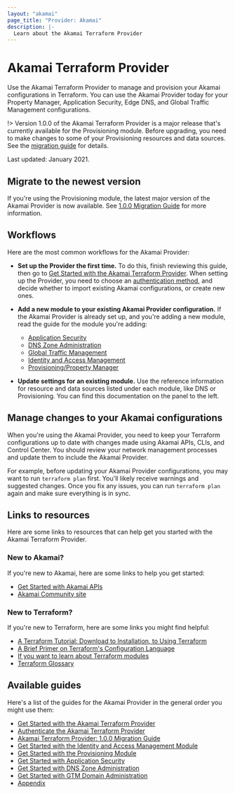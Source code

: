 ```yaml
---
layout: "akamai"
page_title: "Provider: Akamai"
description: |-
  Learn about the Akamai Terraform Provider
---
```


# Akamai Terraform Provider

Use the Akamai Terraform Provider to manage and provision your Akamai
configurations in Terraform. You can use the Akamai Provider today for 
your Property Manager, Application Security, Edge DNS, and Global
Traffic Management configurations.

!> Version 1.0.0 of the Akamai Terraform Provider is a major release that's currently available for the Provisioning module. Before upgrading, you need to make changes to some of your Provisioning resources and data sources. See the [migration guide](guides/1.0_migration.md) for details.

Last updated: January 2021.

## Migrate to the newest version

If you're using the Provisioning module, the latest major version of the Akamai Provider is now available. See [1.0.0 Migration Guide](guides/1.0_migration.md) for more information.

## Workflows

Here are the most common workflows for the Akamai Provider:

* **Set up the Provider the first time.** To do this, finish reviewing this guide, then go to [Get Started with the Akamai Terraform Provider](guides/get_started_provider.md). When setting up the Provider, you need to choose an [authentication method](guides/akamai_provider_auth.md), and decide whether to import existing Akamai configurations, or create new ones.
* **Add a new module to your existing Akamai Provider configuration.** If the Akamai  Provider is already set up, and you're adding a new module, read the guide for the module you're adding:
                              
  * [Application Security](https://registry.terraform.io/providers/akamai/akamai/latest/docs/guides/get_started_appsec)
  * [DNS Zone Administration](https://registry.terraform.io/providers/akamai/akamai/latest/docs/guides/get_started_dns_zone)
  * [Global Traffic Management](https://registry.terraform.io/providers/akamai/akamai/latest/docs/guides/get_started_gtm_domain)
  * [Identity and Access Management](https://registry.terraform.io/providers/akamai/akamai/latest/docs/guides/get_started_iam.md)
  * [Provisioning/Property Manager](https://registry.terraform.io/providers/akamai/akamai/latest/docs/guides/get_started_property)
*  **Update settings for an existing module.** Use the reference information for resource and data sources listed under each module, like DNS or Provisioning. You can find this documentation on the panel to the left.

## Manage changes to your Akamai configurations

When you're using the Akamai Provider, you need to keep your 
Terraform configurations up to date with changes made using Akamai 
APIs, CLIs, and Control Center. You should review your network management 
processes and update them to include the Akamai Provider.

For example, before updating your Akamai Provider configurations, you may want to
 run `terraform plan` first. You'll likely receive warnings
and suggested changes. Once you fix any issues, you can run `terraform plan` 
again and make sure everything is in sync.


## Links to resources

Here are some links to resources that can help get you started with the
Akamai Terraform Provider.

### New to Akamai?

If you're new to Akamai, here are some links to help you get started:

* [Get Started with Akamai APIs](https://developer.akamai.com/api/getting-started)
* [Akamai Community site](https://community.akamai.com/customers/s/)

### New to Terraform?

If you're new to Terraform, here are some links you might find helpful:

* [A Terraform Tutorial: Download to Installation, to Using Terraform](https://www.terraform.io/downloads.html)
* [A Brief Primer on Terraform's Configuration Language](https://www.terraform.io/docs/configuration/index.html)
* [If you want to learn about Terraform modules](https://www.terraform.io/docs/modules/index.html)
* [Terraform Glossary](https://www.terraform.io/docs/glossary.html)

## Available guides

Here's a list of the guides for the Akamai Provider in the general order you might use them:

* [Get Started with the Akamai Terraform Provider](https://registry.terraform.io/providers/akamai/akamai/latest/docs/guides/get_started_provider)
* [Authenticate the Akamai Terraform Provider](https://registry.terraform.io/providers/akamai/akamai/latest/docs/guides/akamai_provider_auth)
* [Akamai Terraform Provider: 1.0.0 Migration Guide](https://registry.terraform.io/providers/akamai/akamai/latest/docs/guides/1.0_migration)
* [Get Started with the Identity and Access Management Module](https://registry.terraform.io/providers/akamai/akamai/latest/docs/guides/get_started_iam.md)
* [Get Started with the Provisioning Module](https://registry.terraform.io/providers/akamai/akamai/latest/docs/guides/get_started_property)
* [Get Started with Application Security](https://registry.terraform.io/providers/akamai/akamai/latest/docs/guides/get_started_appsec)
* [Get Started with DNS Zone Administration](https://registry.terraform.io/providers/akamai/akamai/latest/docs/guides/get_started_dns_zone)
* [Get Started with GTM Domain Administration](https://registry.terraform.io/providers/akamai/akamai/latest/docs/guides/get_started_gtm_domain)
*  [Appendix](https://registry.terraform.io/providers/akamai/akamai/latest/docs/guides/appendix) 
